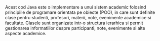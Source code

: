 Acest cod Java este o implementare a unui sistem academic folosind principiile de programare orientata pe obiecte (POO),
in care sunt definite clase pentru studenti, profesori, materii, note, evenimente academice si facultate.
Clasele sunt organizate intr-o structura ierarhica si permit gestionarea informatiilor despre participanti, note, evenimente si alte aspecte academice.
